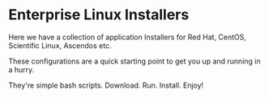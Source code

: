# Enterprise Linux Installers

Here we have a collection of application Installers for Red Hat, CentOS, Scientific Linux, Ascendos etc.

These configurations are a quick starting point to get you up and running in a hurry.

They're simple bash scripts. Download. Run. Install. Enjoy!

